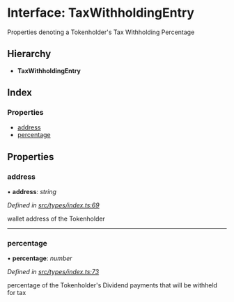 # Interface: TaxWithholdingEntry

Properties denoting a Tokenholder's Tax Withholding Percentage

## Hierarchy

* **TaxWithholdingEntry**

## Index

### Properties

* [address](_types_index_.taxwithholdingentry.md#address)
* [percentage](_types_index_.taxwithholdingentry.md#percentage)

## Properties

###  address

• **address**: *string*

*Defined in [src/types/index.ts:69](https://github.com/PolymathNetwork/polymath-sdk/blob/550676f/src/types/index.ts#L69)*

wallet address of the Tokenholder

___

###  percentage

• **percentage**: *number*

*Defined in [src/types/index.ts:73](https://github.com/PolymathNetwork/polymath-sdk/blob/550676f/src/types/index.ts#L73)*

percentage of the Tokenholder's Dividend payments that will be withheld for tax
